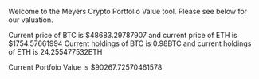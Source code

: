 Welcome to the Meyers Crypto Portfolio Value tool. 
Please see below for our valuation.


Current price of BTC is $48683.29787907 and current price of ETH is $1754.57661994
Current holdings of BTC is 0.98BTC and current holdings of ETH is 24.255477532ETH 

Current Portfoio Value is $90267.72570461578
